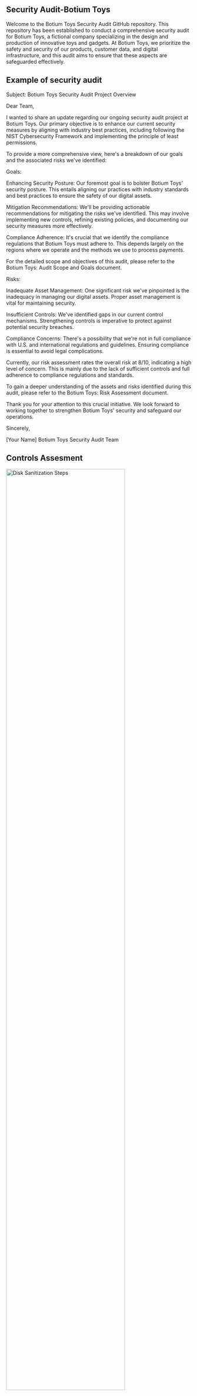 <h2>Security Audit-Botium Toys</h2>


Welcome to the Botium Toys Security Audit GitHub repository. This repository has been established to conduct a comprehensive security audit for Botium Toys, a fictional company specializing in the design and production of innovative toys and gadgets. At Botium Toys, we prioritize the safety and security of our products, customer data, and digital infrastructure, and this audit aims to ensure that these aspects are safeguarded effectively.

<h2>Example of security audit</h2>

Subject: Botium Toys Security Audit Project Overview

Dear Team,

I wanted to share an update regarding our ongoing security audit project at Botium Toys. Our primary objective is to enhance our current security measures by aligning with industry best practices, including following the NIST Cybersecurity Framework and implementing the principle of least permissions.

To provide a more comprehensive view, here's a breakdown of our goals and the associated risks we've identified:

Goals:

Enhancing Security Posture: Our foremost goal is to bolster Botium Toys' security posture. This entails aligning our practices with industry standards and best practices to ensure the safety of our digital assets.

Mitigation Recommendations: We'll be providing actionable recommendations for mitigating the risks we've identified. This may involve implementing new controls, refining existing policies, and documenting our security measures more effectively.

Compliance Adherence: It's crucial that we identify the compliance regulations that Botium Toys must adhere to. This depends largely on the regions where we operate and the methods we use to process payments.

For the detailed scope and objectives of this audit, please refer to the Botium Toys: Audit Scope and Goals document.

Risks:

Inadequate Asset Management: One significant risk we've pinpointed is the inadequacy in managing our digital assets. Proper asset management is vital for maintaining security.

Insufficient Controls: We've identified gaps in our current control mechanisms. Strengthening controls is imperative to protect against potential security breaches.

Compliance Concerns: There's a possibility that we're not in full compliance with U.S. and international regulations and guidelines. Ensuring compliance is essential to avoid legal complications.

Currently, our risk assessment rates the overall risk at 8/10, indicating a high level of concern. This is mainly due to the lack of sufficient controls and full adherence to compliance regulations and standards.

To gain a deeper understanding of the assets and risks identified during this audit, please refer to the Botium Toys: Risk Assessment document.

Thank you for your attention to this crucial initiative. We look forward to working together to strengthen Botium Toys' security and safeguard our operations.

Sincerely,

[Your Name]
Botium Toys Security Audit Team

<h2>Controls Assesment</h2>


<img src="https://i.imgur.com/POakaWk.png" height="80%" width="80%" alt="Disk Sanitization Steps"/></p>  

<img src="https://i.imgur.com/lwOjjrs.png" height="80%" width="80%" alt="Disk Sanitization Steps"/></p>  

<img src="https://i.imgur.com/N5ZsGh1.png" height="80%" width="80%" alt="Disk Sanitization Steps"/></p>  

<img src="https://i.imgur.com/S7m8BSz.png" height="80%" width="80%" alt="Disk Sanitization Steps"/></p>  


<h2>Compliance Checklist</h2>
